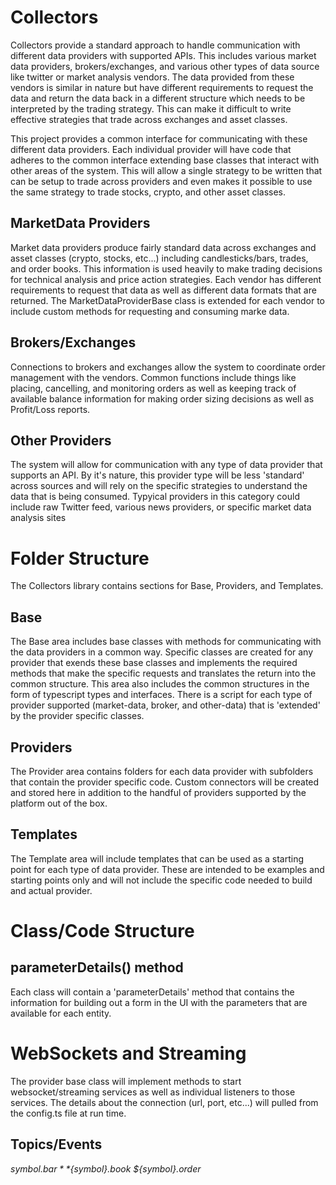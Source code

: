 # Collectors
Collectors provide a standard approach to handle communication with different data providers with supported APIs.  This includes various market data providers, brokers/exchanges, and various other types of data source like twitter or market analysis vendors.  The data provided from these vendors is similar in nature but have different requirements to request the data and return the data back in a different structure which needs to be interpreted by the trading strategy.  This can make it difficult to write effective strategies that trade across exchanges and asset classes.

This project provides a common interface for communicating with these different data providers.  Each individual provider will have code that adheres to the common interface extending base classes that interact with other areas of the system.  This will allow a single strategy to be written that can be setup to trade across providers and even makes it possible to use the same strategy to trade stocks, crypto, and other asset classes.

## MarketData Providers
Market data providers produce fairly standard data across exchanges and asset classes (crypto, stocks, etc...) including candlesticks/bars, trades, and order books.  This information is used heavily to make trading decisions for technical analysis and price action strategies.  Each vendor has different requirements to request that data as well as different data formats that are returned.  The MarketDataProviderBase class is extended for each vendor to include custom methods for requesting and consuming marke data.

## Brokers/Exchanges
Connections to brokers and exchanges allow the system to coordinate order management with the vendors.  Common functions include things like placing, cancelling, and monitoring orders as well as keeping track of available balance information for making order sizing decisions as well as Profit/Loss reports.

## Other Providers
The system will allow for communication with any type of data provider that supports an API.  By it's nature, this provider type will be less 'standard' across sources and will rely on the specific strategies to understand the data that is being consumed.  Typyical providers in this category could include raw Twitter feed, various news providers, or specific market data analysis sites


# Folder Structure
The Collectors library contains sections for Base, Providers, and Templates.  

## Base
The Base area includes base classes with methods for communicating with the data providers in a common way.  Specific classes are created for any provider that exends these base classes and implements the required methods that make the specific requests and translates the return into the common structure.  This area also includes the common structures in the form of typescript types and interfaces.  There is a script for each type of provider supported (market-data, broker, and other-data) that is 'extended' by the provider specific classes.

## Providers
The Provider area contains folders for each data provider with subfolders that contain the provider specific code.  Custom connectors will be created and stored here in addition to the handful of providers supported by the platform out of the box. 

## Templates
The Template area will include templates that can be used as a starting point for each type of data provider.  These are intended to be examples and starting points only and will not include the specific code needed to build and actual provider.


# Class/Code Structure

## parameterDetails() method
Each class will contain a 'parameterDetails' method that contains the information for building out a form in the UI with the parameters that are available for each entity.


# WebSockets and Streaming
The provider base class will implement methods to start websocket/streaming services as well as individual listeners to those services.  The details about the connection (url, port, etc...) will pulled from the config.ts file at run time.

## Topics/Events
*${symbol}.bar*
*${symbol}.book*
*${symbol}.order*